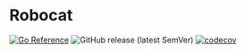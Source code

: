 # Robocat

[![Go Reference](https://pkg.go.dev/badge/github.com/robocat-ai/robocat.svg)](https://pkg.go.dev/github.com/robocat-ai/robocat)
![GitHub release (latest SemVer)](https://img.shields.io/github/v/release/robocat-ai/robocat?sort=semver)
[![codecov](https://codecov.io/gh/robocat-ai/robocat/branch/main/graph/badge.svg?token=E8VV4RARQT)](https://codecov.io/gh/robocat-ai/robocat)
